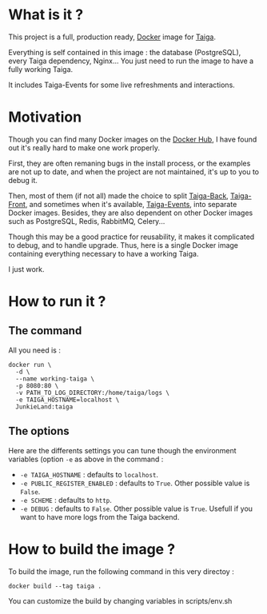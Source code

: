 # What is it ?

This project is a full, production ready,
[Docker](https://www.docker.com/) image for [Taiga](https://taiga.io/).

Everything is self contained in this image : the database (PostgreSQL),
every Taiga dependency, Nginx... You just need to run the image to
have a fully working Taiga.

It includes Taiga-Events for some live refreshments and interactions.

# Motivation

Though you can find many Docker images on
the [Docker Hub](https://hub.docker.com/search/?isAutomated=0&isOfficial=0&page=1&pullCount=0&q=taiga&starCount=0),
I have found out it's really hard to make one work properly.

First, they are often remaning bugs in the install process, or the
examples are not up to date, and when the project are not maintained,
it's up to you to debug it.

Then, most of them (if not all) made the choice to split [Taiga-Back](https://github.com/taigaio/taiga-back),
[Taiga-Front](https://github.com/taigaio/taiga-front), and sometimes
when it's available, [Taiga-Events](https://github.com/taigaio/taiga-events),
into separate Docker images. Besides, they are also dependent on other
Docker images such as PostgreSQL, Redis, RabbitMQ, Celery...

Though this may be a good practice for reusability, it makes it
complicated to debug, and to handle upgrade. Thus, here is a single
Docker image containing everything necessary to have a working Taiga.

I just work.

# How to run it ?

## The command

All you need is :

    docker run \
      -d \
      --name working-taiga \
      -p 8080:80 \
      -v PATH_TO_LOG_DIRECTORY:/home/taiga/logs \
      -e TAIGA_HOSTNAME=localhost \
      JunkieLand:taiga

## The options

Here are the differents settings you can tune though the environment
variables (option `-e` as above in the command :

 * `-e TAIGA_HOSTNAME` : defaults to `localhost`.
 * `-e PUBLIC_REGISTER_ENABLED` : defaults to `True`. Other possible value is `False`.
 * `-e SCHEME` : defaults to `http`.
 * `-e DEBUG` : defaults to `False`. Other possible value is `True`.
   Usefull if you want to have more logs from the Taiga backend.

# How to build the image ?

To build the image, run the following command in this very directoy :

    docker build --tag taiga .

You can customize the build by changing variables in scripts/env.sh
